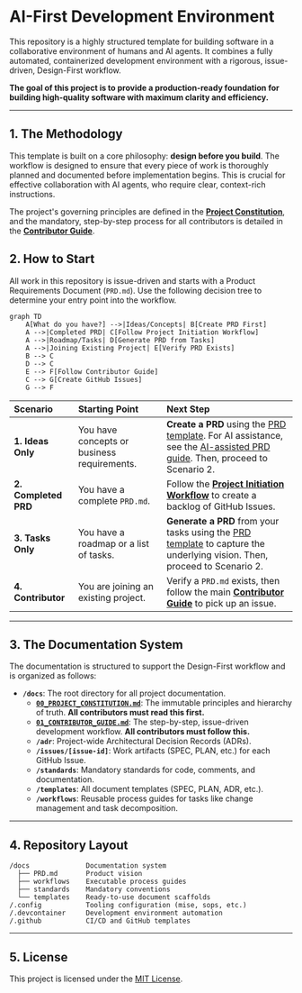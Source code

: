 # AI-First Development Environment

This repository is a highly structured template for building software in a collaborative environment of humans and AI agents. It combines a fully automated, containerized development environment with a rigorous, issue-driven, Design-First workflow.

**The goal of this project is to provide a production-ready foundation for building high-quality software with maximum clarity and efficiency.**

---

## 1. The Methodology

This template is built on a core philosophy: **design before you build**. The workflow is designed to ensure that every piece of work is thoroughly planned and documented before implementation begins. This is crucial for effective collaboration with AI agents, who require clear, context-rich instructions.

The project's governing principles are defined in the [**Project Constitution**](docs/00_PROJECT_CONSTITUTION.md), and the mandatory, step-by-step process for all contributors is detailed in the [**Contributor Guide**](docs/01_CONTRIBUTOR_GUIDE.md).

## 2. How to Start

All work in this repository is issue-driven and starts with a Product Requirements Document (`PRD.md`). Use the following decision tree to determine your entry point into the workflow.

```mermaid
graph TD
    A[What do you have?] -->|Ideas/Concepts| B[Create PRD First]
    A -->|Completed PRD| C[Follow Project Initiation Workflow]
    A -->|Roadmap/Tasks| D[Generate PRD from Tasks]
    A -->|Joining Existing Project| E[Verify PRD Exists]
    B --> C
    D --> C
    E --> F[Follow Contributor Guide]
    C --> G[Create GitHub Issues]
    G --> F
```

| Scenario | Starting Point | Next Step |
| :--- | :--- | :--- |
| **1. Ideas Only** | You have concepts or business requirements. | **Create a PRD** using the [PRD template](docs/templates/PRD-TEMPLATE.md). For AI assistance, see the [AI-assisted PRD guide](docs/how-to/generating-a-prd-with-ai.md). Then, proceed to Scenario 2. |
| **2. Completed PRD** | You have a complete `PRD.md`. | Follow the [**Project Initiation Workflow**](docs/workflows/01-project-initiation.md) to create a backlog of GitHub Issues. |
| **3. Tasks Only** | You have a roadmap or a list of tasks. | **Generate a PRD** from your tasks using the [PRD template](docs/templates/PRD-TEMPLATE.md) to capture the underlying vision. Then, proceed to Scenario 2. |
| **4. Contributor** | You are joining an existing project. | Verify a `PRD.md` exists, then follow the main [**Contributor Guide**](docs/01_CONTRIBUTOR_GUIDE.md) to pick up an issue. |

---

## 3. The Documentation System

The documentation is structured to support the Design-First workflow and is organized as follows:

- **`/docs`**: The root directory for all project documentation.
  - [**`00_PROJECT_CONSTITUTION.md`**](docs/00_PROJECT_CONSTITUTION.md): The immutable principles and hierarchy of truth. **All contributors must read this first.**
  - [**`01_CONTRIBUTOR_GUIDE.md`**](docs/01_CONTRIBUTOR_GUIDE.md): The step-by-step, issue-driven development workflow. **All contributors must follow this.**
  - **`/adr`**: Project-wide Architectural Decision Records (ADRs).
  - **`/issues/[issue-id]`**: Work artifacts (SPEC, PLAN, etc.) for each GitHub Issue.
  - **`/standards`**: Mandatory standards for code, comments, and documentation.
  - **`/templates`**: All document templates (SPEC, PLAN, ADR, etc.).
  - **`/workflows`**: Reusable process guides for tasks like change management and task decomposition.

---

## 4. Repository Layout

```
/docs              Documentation system
  ├── PRD.md       Product vision
  ├── workflows    Executable process guides
  ├── standards    Mandatory conventions
  └── templates    Ready-to-use document scaffolds
/.config           Tooling configuration (mise, sops, etc.)
/.devcontainer     Development environment automation
/.github           CI/CD and GitHub templates
```

---

## 5. License

This project is licensed under the [MIT License](docs/LICENSE).
